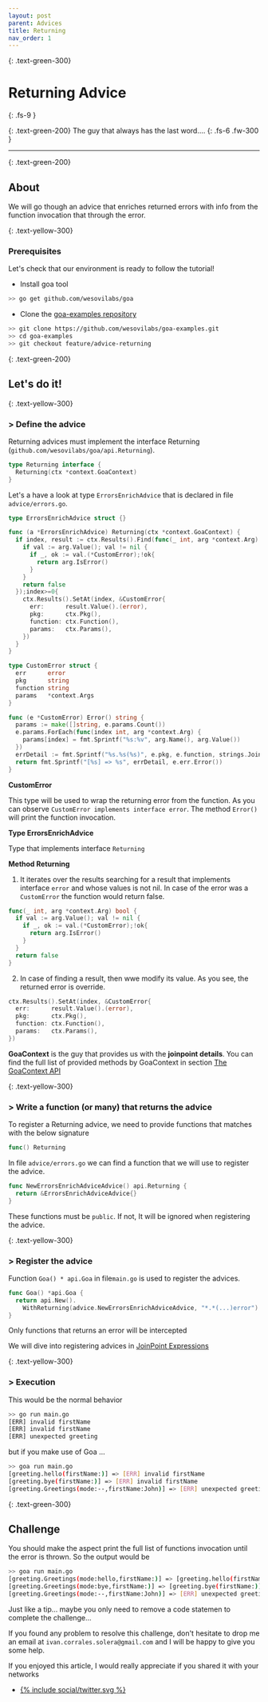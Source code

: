 ```yaml
---
layout: post
parent: Advices
title: Returning
nav_order: 1
---
```


{: .text-green-300}
# Returning Advice
{: .fs-9 }

{: .text-green-200}
The guy that always has the last word....
{: .fs-6 .fw-300 }

---

{: .text-green-200}
## About

We will go though an advice that enriches returned errors with info from the function invocation that through
the error.

{: .text-yellow-300}
### Prerequisites

Let's check that our environment is ready to follow the tutorial!
 
- Install goa tool 
```bash
>> go get github.com/wesovilabs/goa
```

- Clone the [goa-examples repository](https://github.com/wesovilabs/goa-examples.git)
```bash
>> git clone https://github.com/wesovilabs/goa-examples.git
>> cd goa-examples
>> git checkout feature/advice-returning
```

{: .text-green-200}
## Let's do it!

{: .text-yellow-300}
### > Define the advice

Returning advices must implement the interface Returning (`github.com/wesovilabs/goa/api.Returning`). 
```go
type Returning interface {
  Returning(ctx *context.GoaContext)
}
```

Let's a have a look at type `ErrorsEnrichAdvice` that is declared in file `advice/errors.go`.

```go
type ErrorsEnrichAdvice struct {}

func (a *ErrorsEnrichAdvice) Returning(ctx *context.GoaContext) {
  if index, result := ctx.Results().Find(func(_ int, arg *context.Arg) bool {
    if val := arg.Value(); val != nil {
      if _, ok := val.(*CustomError);!ok{
        return arg.IsError()
      }
    }
    return false
  });index>=0{
    ctx.Results().SetAt(index, &CustomError{
      err:      result.Value().(error),
      pkg:      ctx.Pkg(),
      function: ctx.Function(),
      params:   ctx.Params(),
    })
  }
}

type CustomError struct {
  err      error
  pkg      string
  function string
  params   *context.Args
}

func (e *CustomError) Error() string {
  params := make([]string, e.params.Count())
  e.params.ForEach(func(index int, arg *context.Arg) {
    params[index] = fmt.Sprintf("%s:%v", arg.Name(), arg.Value())
  })
  errDetail := fmt.Sprintf("%s.%s(%s)", e.pkg, e.function, strings.Join(params, ","))
  return fmt.Sprintf("[%s] => %s", errDetail, e.err.Error())
}
```

**CustomError**

This type will be used to wrap the returning error from the function. As you can observe `CustomError implements interface error`. The
method `Error()` will print the function invocation.


**Type ErrorsEnrichAdvice**

Type that implements interface `Returning` 

**Method Returning**

1. It iterates over the results searching for a result that implements interface `error` and whose values is not nil. In case
of the error was a `CustomError` the function would return false.
```go
func(_ int, arg *context.Arg) bool {
  if val := arg.Value(); val != nil {
    if _, ok := val.(*CustomError);!ok{
      return arg.IsError()
    }
  }
  return false
}
```

2. In case of finding a result, then wwe modify its value. As you see, the returned error is override.
```go
ctx.Results().SetAt(index, &CustomError{
  err:      result.Value().(error),
  pkg:      ctx.Pkg(),
  function: ctx.Function(),
  params:   ctx.Params(),
})
```

**GoaContext** is the guy that provides us with the **joinpoint details**.
You can find the full list of provided methods by GoaContext in section [The GoaContext API](/goacontext)

{: .text-yellow-300}
### > Write a function (or many) that returns the advice
To register a Returning advice,  we need to provide functions that matches with the below signature
```go
func() Returning
```

In file `advice/errors.go` we can find a function that we will use to register the advice.
```go
func NewErrorsEnrichAdviceAdvice() api.Returning {
  return &ErrorsEnrichAdviceAdvice{}
}
```

These functions must be `public`. If not, It will be ignored when registering the advice.

{: .text-yellow-300}
### > Register the advice

Function `Goa() * api.Goa` in file`main.go` is used to register the advices.

```go
func Goa() *api.Goa {
  return api.New().
    WithReturning(advice.NewErrorsEnrichAdviceAdvice, "*.*(...)error")
}
```

Only functions that returns an error will be intercepted

We will dive into registering advices in [JoinPoint Expressions](/joinpoints)


{: .text-yellow-300}
### > Execution

This would be the normal behavior

```bash
>> go run main.go
[ERR] invalid firstName
[ERR] invalid firstName
[ERR] unexpected greeting
```

but if you make use of Goa ...

```bash
>> goa run main.go
[greeting.hello(firstName:)] => [ERR] invalid firstName
[greeting.bye(firstName:)] => [ERR] invalid firstName
[greeting.Greetings(mode:--,firstName:John)] => [ERR] unexpected greeting
```

{: .text-green-300}
## Challenge

You should make the aspect print the full list of functions invocation until the error is thrown. So the output would be

```bash
>> goa run main.go
[greeting.Greetings(mode:hello,firstName:)] => [greeting.hello(firstName:)] => [ERR] invalid firstName
[greeting.Greetings(mode:bye,firstName:)] => [greeting.bye(firstName:)] => [ERR] invalid firstName
[greeting.Greetings(mode:--,firstName:John)] => [ERR] unexpected greeting
```

Just like a tip... maybe you only need to remove a code statemen to complete the challenge... 


If you found any problem to resolve this challenge, don't hesitate to drop me an email at `ivan.corrales.solera@gmail.com` and I will
be happy to give you some help.

If you enjoyed this article, I would really appreciate if you shared it with your networks


<div class="socialme">
    <ul>
        <li class="twitter">
            <a href="https://twitter.com/intent/tweet?via={{site.data.social.twitter.username}}&url={{ site.data.social.twitter.url | uri_escape}}&text={{ site.data.social.twitter.message | uri_escape}}" target="_blank">
                {% include social/twitter.svg %}
            </a>
        </li>
    </ul>
</div>
